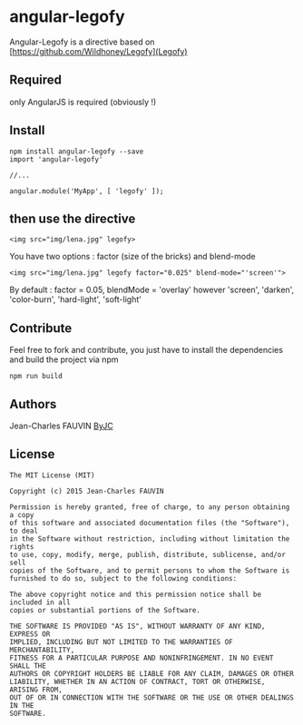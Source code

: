 # angular-legofy
Angular-Legofy is a directive based on [https://github.com/Wildhoney/Legofy](Legofy)

## Required
only AngularJS is required (obviously !)

## Install

```
npm install angular-legofy --save
import 'angular-legofy'

//...

angular.module('MyApp', [ 'legofy' ]);
```

## then use the directive

```
<img src="img/lena.jpg" legofy>
```

You have two options :
factor (size of the bricks) and blend-mode

```
<img src="img/lena.jpg" legofy factor="0.025" blend-mode="'screen'">
```
By default :
factor = 0.05,
blendMode = 'overlay'
however 'screen', 'darken', 'color-burn', 'hard-light', 'soft-light'

## Contribute

Feel free to fork and contribute, you just have to install the dependencies and build the project via npm

```
npm run build
```

## Authors

Jean-Charles FAUVIN [ByJC](https://github.com/ByJC)

## License

```
The MIT License (MIT)

Copyright (c) 2015 Jean-Charles FAUVIN

Permission is hereby granted, free of charge, to any person obtaining a copy
of this software and associated documentation files (the "Software"), to deal
in the Software without restriction, including without limitation the rights
to use, copy, modify, merge, publish, distribute, sublicense, and/or sell
copies of the Software, and to permit persons to whom the Software is
furnished to do so, subject to the following conditions:

The above copyright notice and this permission notice shall be included in all
copies or substantial portions of the Software.

THE SOFTWARE IS PROVIDED "AS IS", WITHOUT WARRANTY OF ANY KIND, EXPRESS OR
IMPLIED, INCLUDING BUT NOT LIMITED TO THE WARRANTIES OF MERCHANTABILITY,
FITNESS FOR A PARTICULAR PURPOSE AND NONINFRINGEMENT. IN NO EVENT SHALL THE
AUTHORS OR COPYRIGHT HOLDERS BE LIABLE FOR ANY CLAIM, DAMAGES OR OTHER
LIABILITY, WHETHER IN AN ACTION OF CONTRACT, TORT OR OTHERWISE, ARISING FROM,
OUT OF OR IN CONNECTION WITH THE SOFTWARE OR THE USE OR OTHER DEALINGS IN THE
SOFTWARE.
```
